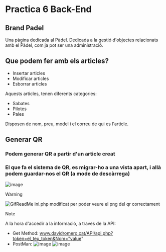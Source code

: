 # Practica 6 Back-End
## Brand Padel
Una pàgina dedicada al Pàdel. Dedicada a la gestió d'objectes relacionats amb el Pàdel, com ja pot ser una administració.

## Que podem fer amb els articles?
 - Insertar articles
 - Modificar articles
 - Esborrar articles

Aquests articles, tenen diferents categories: 
 - Sabates
 - Pilotes
 - Pales

Disposen de nom, preu, model i el correu de qui es l'article.

## Generar QR
### Podem generar QR a partir d'un article creat
### El que fa el sistema de QR, es migrar-ho a una vista apart, i allà podem guardar-nos el QR (a mode de descàrrega)
![image](https://github.com/user-attachments/assets/636827ef-66f6-4e17-804c-ad17c8de1992)


> [!WARNING]
> ![GifReadMe](https://github.com/user-attachments/assets/51190aef-5072-48b7-9aa9-8af22a1d60e9)
> ini.php modificat per poder veure el png del qr correctament


> [!NOTE]
> A la hora d'accedir a la informació, a traves de la API:
>   - Get Method: www.davidromero.cat/API/api.php?token=el_teu_token&Nom="value"
>   - PostMan:
>     ![image](https://github.com/user-attachments/assets/aa96b36a-ea85-40af-912f-d8f3a602c7df)
>     ![image](https://github.com/user-attachments/assets/d3a77ccc-5c76-499f-96ee-efe7de379fc9)

 

